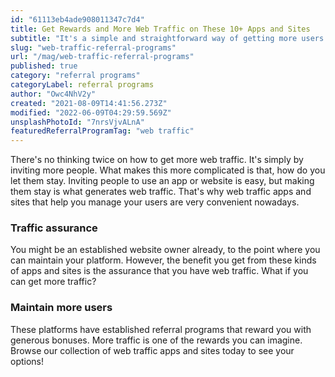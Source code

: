 ```yaml
---
id: "61113eb4ade908011347c7d4"
title: Get Rewards and More Web Traffic on These 10+ Apps and Sites
subtitle: "It's a simple and straightforward way of getting more users on your website."
slug: "web-traffic-referral-programs"
url: "/mag/web-traffic-referral-programs"
published: true
category: "referral programs"
categoryLabel: referral programs
author: "Owc4NhV2y"
created: "2021-08-09T14:41:56.273Z"
modified: "2022-06-09T04:29:59.569Z"
unsplashPhotoId: "7nrsVjvALnA"
featuredReferralProgramTag: "web traffic"
---
```

There's no thinking twice on how to get more web traffic. It's simply by inviting more people. What makes this more complicated is that, how do you let them stay. Inviting people to use an app or website is easy, but making them stay is what generates web traffic. That's why web traffic apps and sites that help you manage your users are very convenient nowadays.

### **Traffic assurance**

You might be an established website owner already, to the point where you can maintain your platform. However, the benefit you get from these kinds of apps and sites is the assurance that you have web traffic. What if you can get more traffic?

### **Maintain more users**

These platforms have established referral programs that reward you with generous bonuses. More traffic is one of the rewards you can imagine. Browse our collection of web traffic apps and sites today to see your options!